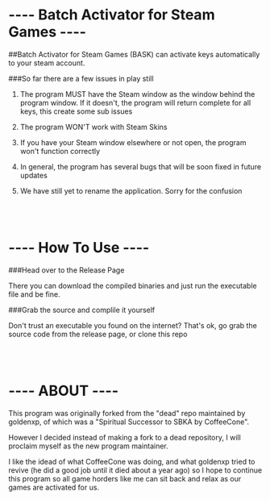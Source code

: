 # ---- Batch Activator for Steam Games ----

##Batch Activator for Steam Games (BASK) can activate keys automatically to your steam account.

###So far there are a few issues in play still
1. The program MUST have the Steam window as the window behind the program window. If it doesn't, the program will return complete for all keys, this create some sub issues
1. The program WON'T work with Steam Skins
2. If you have your Steam window elsewhere or not open, the program won't function correctly
3. In general, the program has several bugs that will be soon fixed in future updates

2. We have still yet to rename the application. Sorry for the confusion

<br /><br />
# ---- How To Use ----

###Head over to the Release Page

There you can download the compiled binaries and just run the executable file and be fine.

###Grab the source and complile it yourself

Don't trust an executable you found on the internet? That's ok, go grab the source code from the release page, or clone this repo

<br /><br />
# ---- ABOUT ----

This program was originally forked from the "dead" repo maintained by goldenxp, of which was a "Spiritual Successor to SBKA by CoffeeCone".

However I decided instead of making a fork to a dead repository, I will proclaim myself as the new program maintainer.

I like the idead of what CoffeeCone was doing, and what goldenxp tried to revive (he did a good job until it died about a year ago)
so I hope to continue this program so all game horders like me can sit back and relax as our games are activated for us.
